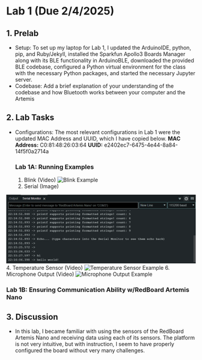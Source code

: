 # Lab 1 (Due 2/4/2025)

## 1. Prelab
* Setup: To set up my laptop for Lab 1, I updated the ArduinoIDE, python, pip, and Ruby/Jekyll, installed the Sparkfun Apollo3 Boards Manager along with its BLE functionality in ArduinoBLE, downloaded the provided BLE codebase, configured a Python virtual environment for the class with the necessary Python packages, and started the necessary Jupyter server.
* Codebase: Add a brief explanation of your understanding of the codebase and how Bluetooth works between your computer and the Artemis

## 2. Lab Tasks
* Configurations: The most relevant configurations in Lab 1 were the updated MAC Address and UUID, which I have copied below.
      **MAC Address:** C0:81:48:26:03:64
      **UUID:** e2402ec7-6475-4e44-8a84-14f5f0a2714a
  ### Lab 1A: Running Examples
  1. Blink (Video)
<img src="https://drive.google.com/uc?id=1xIzqJUezocPGHhrTWb7VjePoeF5r74GS"
     alt="Blink Example"/>
  3. Serial (Image)
<img src="images/exSerial.png">
  4. Temperature Sensor (Video)
<img src="https://drive.google.com/uc?id=1gojz9QNEUzZ2iIfegu5upLsX2VUIe07e"
     alt="Temperature Sensor Example"/>
  6. Microphone Output (Video)
<img src="https://drive.google.com/uc?id=1HumIYP9cOY7PDWdwWlvY7f89ZkB_L09U"
     alt="Microphone Output Example"/>

  ### Lab 1B: Ensuring Communication Ability w/RedBoard Artemis Nano
  

## 3. Discussion
* In this lab, I became familiar with using the sensors of the RedBoard Artemis Nano and receiving data using each of its sensors. The platform is not very intuitive, but with instruction, I seem to have properly configured the board without very many challenges. 

